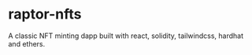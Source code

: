# raptor-nfts
A classic NFT minting dapp built with react, solidity, tailwindcss, hardhat and ethers.
